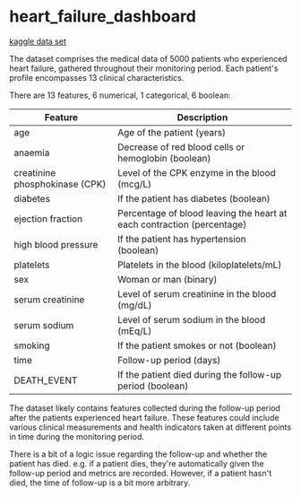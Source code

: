 # heart_failure_dashboard
 
[kaggle data set](https://www.kaggle.com/datasets/aadarshvelu/heart-failure-prediction-clinical-records)

The dataset comprises the medical data of 5000 patients who experienced heart failure, gathered throughout their monitoring period. Each patient's profile encompasses 13 clinical characteristics.

There are 13 features, 6 numerical, 1 categorical, 6 boolean:

| Feature               | Description                                                    |
|-----------------------|----------------------------------------------------------------|
| age                   | Age of the patient (years)                                     |
| anaemia               | Decrease of red blood cells or hemoglobin (boolean)            |
| creatinine phosphokinase (CPK) | Level of the CPK enzyme in the blood (mcg/L)           |
| diabetes              | If the patient has diabetes (boolean)                          |
| ejection fraction     | Percentage of blood leaving the heart at each contraction (percentage) |
| high blood pressure   | If the patient has hypertension (boolean)                     |
| platelets             | Platelets in the blood (kiloplatelets/mL)                      |
| sex                   | Woman or man (binary)                                          |
| serum creatinine      | Level of serum creatinine in the blood (mg/dL)                 |
| serum sodium          | Level of serum sodium in the blood (mEq/L)                     |
| smoking               | If the patient smokes or not (boolean)                         |
| time                  | Follow-up period (days)                                        |
| DEATH_EVENT           | If the patient died during the follow-up period (boolean)      |




The dataset likely contains features collected during the follow-up period after the patients experienced heart failure. These features could include various clinical measurements and health indicators taken at different points in time during the monitoring period.

There is a bit of a logic issue regarding the follow-up and whether the patient has died. e.g. if a patient dies, they're automatically given the follow-up period and metrics are recorded. However, if a patient hasn't died, the time of follow-up is a bit more arbitrary. 